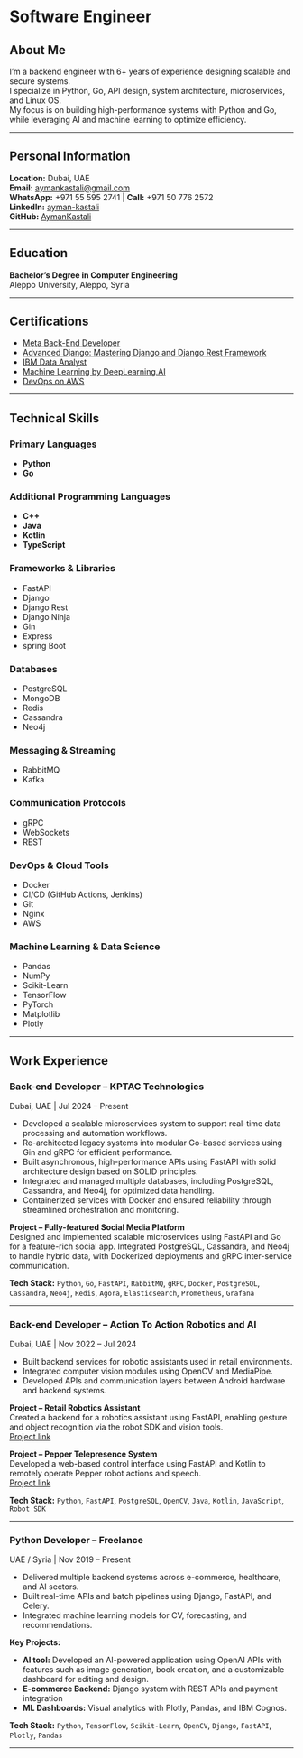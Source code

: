 
# Software Engineer

## About Me

I’m a backend engineer with 6+ years of experience designing scalable and secure systems.  
I specialize in Python, Go, API design, system architecture, microservices, and Linux OS.  
My focus is on building high-performance systems with Python and Go, while leveraging AI and machine learning to optimize efficiency.

---

## Personal Information

**Location:** Dubai, UAE  
**Email:** [aymankastali@gmail.com](mailto:aymankastali@gmail.com)  
**WhatsApp:** +971 55 595 2741 | **Call:** +971 50 776 2572  
**LinkedIn:** [ayman-kastali](https://www.linkedin.com/in/ayman-kastali/)  
**GitHub:** [AymanKastali](https://github.com/AymanKastali)

---

## Education

**Bachelor’s Degree in Computer Engineering**  
Aleppo University, Aleppo, Syria

---

## Certifications

- [Meta Back-End Developer](https://coursera.org/share/a1761c10268e7556740a51a51f1013ff)
- [Advanced Django: Mastering Django and Django Rest Framework](https://coursera.org/share/b87ebc31eadacc41c7c4d684e57d1fb0)
- [IBM Data Analyst](https://coursera.org/share/2b5260118133d5464670436dc556ac81)
- [Machine Learning by DeepLearning.AI](https://coursera.org/share/aca241562b869b50ef5e15eb8ac3553c)
- [DevOps on AWS](https://coursera.org/share/2b5260118133d5464670436dc556ac81)

---

## Technical Skills

### **Primary Languages**
- **Python**
- **Go**

### **Additional Programming Languages**
- **C++**
- **Java**
- **Kotlin**
- **TypeScript**

### **Frameworks & Libraries**
- FastAPI
- Django
- Django Rest
- Django Ninja
- Gin
- Express
- spring Boot

### **Databases**
- PostgreSQL
- MongoDB
- Redis
- Cassandra
- Neo4j

### **Messaging & Streaming**
- RabbitMQ
- Kafka

### **Communication Protocols**
- gRPC
- WebSockets
- REST

### **DevOps & Cloud Tools**
- Docker
- CI/CD (GitHub Actions, Jenkins)
- Git
- Nginx
- AWS

### **Machine Learning & Data Science**
- Pandas
- NumPy
- Scikit-Learn
- TensorFlow
- PyTorch
- Matplotlib
- Plotly

---

## Work Experience

### Back-end Developer – **KPTAC Technologies**  
Dubai, UAE | Jul 2024 – Present  
- Developed a scalable microservices system to support real-time data processing and automation workflows.  
- Re-architected legacy systems into modular Go-based services using Gin and gRPC for efficient performance.  
- Built asynchronous, high-performance APIs using FastAPI with solid architecture design based on SOLID principles.  
- Integrated and managed multiple databases, including PostgreSQL, Cassandra, and Neo4j, for optimized data handling.  
- Containerized services with Docker and ensured reliability through streamlined orchestration and monitoring.

**Project – Fully-featured Social Media Platform**  
Designed and implemented scalable microservices using FastAPI and Go for a feature-rich social app. Integrated PostgreSQL, Cassandra, and Neo4j to handle hybrid data, with Dockerized deployments and gRPC inter-service communication.  

**Tech Stack:** `Python`, `Go`, `FastAPI`, `RabbitMQ`, `gRPC`, `Docker`, `PostgreSQL`, `Cassandra`, `Neo4j`, `Redis`, `Agora`, `Elasticsearch`, `Prometheus`, `Grafana`

---

### Back-end Developer – **Action To Action Robotics and AI**  
Dubai, UAE | Nov 2022 – Jul 2024  
- Built backend services for robotic assistants used in retail environments.  
- Integrated computer vision modules using OpenCV and MediaPipe.  
- Developed APIs and communication layers between Android hardware and backend systems.

**Project – Retail Robotics Assistant**  
Created a backend for a robotics assistant using FastAPI, enabling gesture and object recognition via the robot SDK and vision tools.  
[Project link](https://www.linkedin.com/posts/ayman-kastali_robotics-ai-retail-activity-7144975821391265792-TeX8)

**Project – Pepper Telepresence System**  
Developed a web-based control interface using FastAPI and Kotlin to remotely operate Pepper robot actions and speech.  
[Project link](https://www.linkedin.com/posts/ayman-kastali_robotics-ai-telepresence-activity-7141031242136825856-NVvS)

**Tech Stack:** `Python`, `FastAPI`, `PostgreSQL`, `OpenCV`, `Java`, `Kotlin`, `JavaScript`, `Robot SDK`

---

### Python Developer – **Freelance**  
UAE / Syria | Nov 2019 – Present  
- Delivered multiple backend systems across e-commerce, healthcare, and AI sectors.  
- Built real-time APIs and batch pipelines using Django, FastAPI, and Celery.  
- Integrated machine learning models for CV, forecasting, and recommendations.

**Key Projects:**  
- **AI tool:** Developed an AI-powered application using OpenAI APIs with features such as image generation, book creation, and a customizable dashboard for editing and design.  
- **E-commerce Backend:** Django system with REST APIs and payment integration  
- **ML Dashboards:** Visual analytics with Plotly, Pandas, and IBM Cognos.

**Tech Stack:** `Python`, `TensorFlow`, `Scikit-Learn`, `OpenCV`, `Django`, `FastAPI`, `Plotly`, `Pandas`

---

